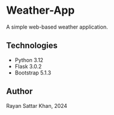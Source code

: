 # Weather-App
A simple web-based weather application.

## Technologies
+ Python 3.12
+ Flask 3.0.2
+ Bootstrap 5.1.3

## Author
Rayan Sattar Khan, 2024
